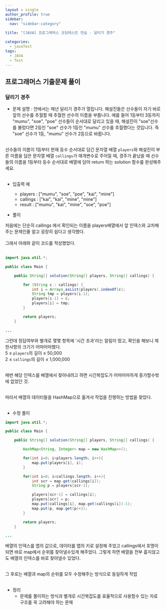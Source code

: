 ```yaml
---
layout : single
author_profile: true
sidebar: 
  nav: "sidebar-category"
  
title: "[JAVA] 프로그래머스 코딩테스트 연습 - 달리기 경주"

categories:
  - javaTest
tags:
  - JAVA
  - Test
---
```

	
## 프로그래머스 기출문제 풀이

### 달리기 경주

- 문제 설명 : 얀에서는 매년 달리기 경주가 열립니다. 해설진들은 선수들이 자기 바로 앞의 선수를 추월할 때 추월한 선수의 이름을 부릅니다. 예를 들어 1등부터 3등까지 "mumu", "soe", "poe" 선수들이 순서대로 달리고 있을 때, 해설진이 "soe"선수를 불렀다면 2등인 "soe" 선수가 1등인 "mumu" 선수를 추월했다는 것입니다. 즉 "soe" 선수가 1등, "mumu" 선수가 2등으로 바뀝니다.<br><br>

선수들의 이름이 1등부터 현재 등수 순서대로 담긴 문자열 배열  `players`와 해설진이 부른 이름을 담은 문자열 배열 `callings`가 매개변수로 주어질 때, 경주가 끝났을 때 선수들의 이름을 1등부터 등수 순서대로 배열에 담아 return 하는 solution 함수를 완성해주세요.<br><br>

- 입출력 예
	- players : ["mumu", "soe", "poe", "kai", "mine"]
	- callings : ["kai", "kai", "mine", "mine"]
	- result : ["mumu", "kai", "mine", "soe", "poe"]

- 풀이

처음에는 단순히 callings 에서 확인되는 이름을 players배열에서 앞 인덱스와 교차해주는 문제인줄 알고 굉장히 쉽다고 생각했다. <br><br> 그래서 아래와 같이 코드를 작성했었다.<br><br>

``` java
import java.util.*;

public class Main {

    public String[] solution(String[] players, String[] callings) {

        for (String c : callings) {
            int i = Arrays.asList(players).indexOf(c);
            String tmp = players[i-1];
            players[i-1] = c;
            players[i] = tmp;
        }

        return players;
    }

...
```

그런데 정답여부와 별개로 몇몇 항목에 '시간 초과'라는 알림이 떴고, 확인을 해보니 제한사항의 크기가 어마어마했다.<br>
5 ≤ `players`의 길이 ≤ 50,000<br>
2 ≤ `callings`의 길이 ≤ 1,000,000<br><br>

매번 해당 인덱스를 배열에서 찾아내려고 하면 시간복잡도가 어마어마하게 증가할수밖에 없었던 것.<br><br>

따라서 배열의 데이터들을 HashMap으로 옮겨서 작업을 진행하는 방법을 찾았다.<br><br>

- 수정 풀이
``` java 
import java.util.*;

public class Main {

    public String[] solution(String[] players, String[] callings) {

        HashMap<String, Integer> map = new HashMap<>();

        for(int i=0; i<players.length; i++){
            map.put(players[i], i);
        }

        for(int i=0; i<callings.length; i++){
            int scr = map.get(callings[i]);
            String p = players[scr-1];

            players[scr-1] = callings[i];
            players[scr] = p;
            map.put(callings[i], map.get(callings[i])-1);
            map.put(p, map.get(p)+1);
        }

        return players;
    }

...
```

배열의 인덱스를 맵의 값으로, 데이터를 맵의 키로 설정해 주었고 callings에서 호명이 되면 바로 map에서 순위를 찾아낼수있게 해주었다. 그렇게 하면 배열을 전부 흝지않고도 배열의 인덱스를 바로 찾아낼수 있었다.<br><br>

그 후로는 배열과 map의 순위를 모두 수정해주는 방식으로 동일하게 작업<br><br>


- 정리<br> 
	- 문제를 풀이하는 방식과 별개로 시간복잡도를 효율적으로 사용할수 있는 자료구조를 꼭 고려해야 하는 문제<br>
